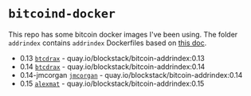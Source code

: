 # `bitcoind-docker`

This repo has some bitcoin docker images I've been using. The folder `addrindex` contains `addrindex` Dockerfiles based on [this doc](https://github.com/unsystemizer/bitcoin-core-addrindex). 

- 0.13 [`btcdrax`](https://github.com/btcdrax/bitcoin) - quay.io/blockstack/bitcoin-addrindex:0.13
- 0.14 [`btcdrax`](https://github.com/btcdrax/bitcoin) - quay.io/blockstack/bitcoin-addrindex:0.14
- 0.14-jmcorgan [`jmcorgan`](https://github.com/jmcorgan/bitcoin/tree/addrindex-0.14) - quay.io/blockstack/bitcoin-addrindex:0.14
- 0.15 [`alexmat`](https://github.com/alexmat/bitcoin-addrindex) - quay.io/blockstack/bitcoin-addrindex:0.15


